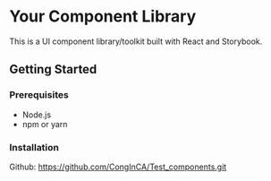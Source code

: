 # Your Component Library

This is a UI component library/toolkit built with React and Storybook.

## Getting Started

### Prerequisites

- Node.js
- npm or yarn

### Installation

Github: https://github.com/CongInCA/Test_components.git
